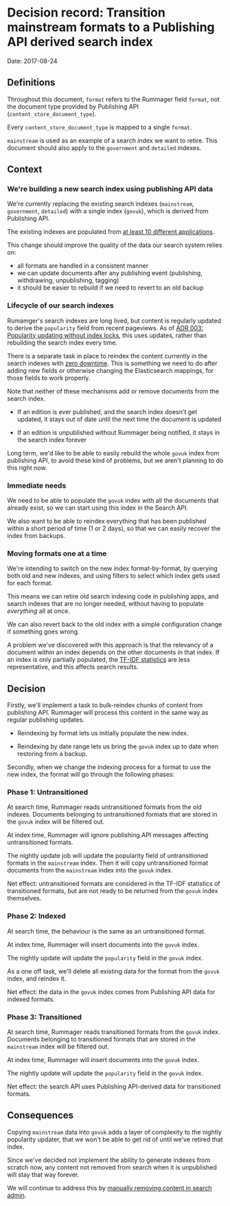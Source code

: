 # Decision record: Transition mainstream formats to a Publishing API derived search index

Date: 2017-08-24

## Definitions

Throughout this document, `format` refers to the Rummager field `format`, not the document type provided by Publishing API (`content_store_document_type`).

Every `content_store_document_type` is mapped to a single `format`.

`mainstream` is used as an example of a search index we want to retire. This document should also apply to the `government` and `detailed` indexes.

## Context
### We're building a new search index using publishing API data
We're currently replacing the existing search indexes (`mainstream`, `government`, `detailed`) with a single index (`govuk`), which is derived from Publishing API.

The existing indexes are populated from [at least 10 different applications](https://docs.publishing.service.gov.uk/apps.html).

This change should improve the quality of the data our search system relies on:

- all formats are handled in a consistent manner
- we can update documents after any publishing event (publishing, withdrawing, unpublishing, tagging)
- it should be easier to rebuild if we need to revert to an old backup

### Lifecycle of our search indexes
Rumamger's search indexes are long lived, but content is regularly
updated to derive the `popularity` field from recent pageviews.
As of [ADR 003: Popularity updating without index locks](adr-003-popularity-updating-without-index-locks.md),
this uses updates, rather than rebuilding the search index every time.

There is a separate task in place to reindex the content currently in the search indexes with [zero downtime](https://www.elastic.co/guide/en/elasticsearch/guide/current/index-aliases.html).
This is something we need to do after adding new fields or otherwise changing
the Elasticsearch mappings, for those fields to work properly.

Note that neither of these mechanisms add or remove documents from the search index.

- If an edition is ever published, and the search index doesn't get updated, it stays out of date until the next time the document is updated

- If an edition is unpublished without Rummager being notified, it stays in the search index forever

Long term, we'd like to be able to easily rebuild the whole `govuk` index
from publishing API, to avoid these kind of problems, but we aren't planning to do this right now.

### Immediate needs

We need to be able to populate the `govuk` index with all the documents that
already exist, so we can start using this index in the Search API.

We also want to be able to reindex everything that has been published within a
short period of time (1 or 2 days), so that we can easily recover the index
from backups.

### Moving formats one at a time
We're intending to switch on the new index format-by-format, by querying both old
and new indexes, and using filters to select which index gets used for each
format.

This means we can retire old search indexing code in publishing apps, and search indexes that are no longer needed, without having to populate *everything* all at once.

We can also revert back to the old index with a simple configuration change if something goes wrong.

A problem we've discovered with this approach is that the relevancy of a document within an index depends on the other documents in that index. If an index is only partially populated, the [TF-IDF statistics](https://www.elastic.co/guide/en/elasticsearch/guide/current/scoring-theory.html#tfidf) are less representative, and this affects search results.

## Decision
Firstly, we'll implement a task to bulk-reindex chunks of content from publishing API. Rummager will process this content in the same way as regular publishing updates.

- Reindexing by format lets us initially populate the new index.

- Reindexing by date range lets us bring the `govuk` index up to date when restoring from a backup.

Secondly, when we change the indexing process for a format to use the new index, the format will go through the following phases:

### Phase 1: Untransitioned
At search time, Rummager reads untransitioned formats from the old indexes. Documents belonging to untransitioned formats that are stored in the `govuk` index will be filtered out.

At index time, Rummager will ignore publishing API messages affecting untransitioned formats.

The nightly update job will update the popularity field of untransitioned formats in the `mainstream` index. Then it will copy untransitioned format documents from the `mainstream` index into the `govuk` index.

Net effect: untransitioned formats are considered in the TF-IDF statistics of transitioned formats, but are not ready to be returned from the `govuk` index themselves.

### Phase 2: Indexed
At search time, the behaviour is the same as an untransitioned format.

At index time, Rummager will insert documents into the `govuk` index.

The nightly update will update the `popularity` field in the `govuk` index.

As a one off task, we'll delete all existing data for the format from the `govuk` index, and reindex it.

Net effect: the data in the `govuk` index comes from Publishing API data for indexed formats.

### Phase 3: Transitioned
At search time, Rummager reads transitioned formats from the `govuk` index. Documents belonging to transitioned formats that are stored in the `mainstream` index will be filtered out.

At index time, Rummager will insert documents into the `govuk` index.

The nightly update will update the `popularity` field in the `govuk` index.

Net effect: the search API uses Publishing API-derived data for transitioned formats.

## Consequences
Copying `mainstream` data into `govuk` adds a layer of complexity to the nightly popularity updater, that we won't be able to get rid of until we've retired that index.

Since we've decided not implement the ability to generate indexes from scratch now, any content not removed from search when it is unpublished will stay that way forever.

We will continue to address this by [manually removing content in search admin](https://docs.publishing.service.gov.uk/manual/incorrect-content-in-search-or-navigation.html).
